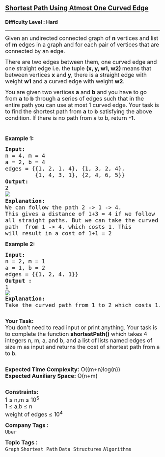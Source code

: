 <h2><a href="https://www.geeksforgeeks.org/problems/shortest-path-using-atmost-one-curved-edge--170647/1?page=1&company=Uber&sortBy=submissions">Shortest Path Using Atmost One Curved Edge</a></h2><h3>Difficulty Level : Hard</h3><hr><div class="problems_problem_content__Xm_eO"><p><span style="font-size: 18px;">Given an undirected connected graph of <strong>n</strong> vertices and list of <strong>m</strong> edges in a graph and for each pair of vertices that are connected by an edge.&nbsp;</span></p>
<p><span style="font-size: 18px;">There are two edges between them, one curved edge and one straight edge i.e. the tuple <strong>(x, y, w1, w2) </strong>means that between vertices <strong>x</strong> and <strong>y</strong>, there is a straight edge with weight <strong>w1</strong> and a curved edge with weight <strong>w2</strong>. </span></p>
<p><span style="font-size: 18px;">You are given two vertices <strong>a</strong> and <strong>b</strong> and you have to go from <strong>a</strong> to <strong>b</strong> through a series of edges such that in the entire path you can use at most 1 curved edge. Your task is to find the shortest path from <strong>a</strong> to <strong>b</strong> satisfying the above condition. If there is no path from a to b, return <strong>-1</strong>.</span></p>
<p>&nbsp;</p>
<p><span style="font-size: 18px;"><strong>Example 1:</strong></span></p>
<pre><span style="font-size: 18px;"><strong>Input:
</strong>n = 4, m = 4
a = 2, b = 4
edges = {{1, 2, 1, 4}, {1, 3, 2, 4},
         {1, 4, 3, 1}, {2, 4, 6, 5}}
<strong>Output:
</strong>2
</span><img src="https://media.geeksforgeeks.org/img-practice/PROD/addEditProblem/713968/Web/Other/e0873f96-11df-491f-9252-ad8911bbb26d_1685087926.png"><span style="font-size: 18px;">
<strong>Explanation:</strong>
We can follow the path 2 -&gt; 1 -&gt; 4.</span>
<span style="font-size: 18px;">This gives a distance of 1+3 = 4 if we follow
all straight paths. But we can take the curved
path  from 1 -&gt; 4, which costs 1. This
will result in a cost of 1+1 = 2</span>
</pre>
<div><span style="font-size: 18px;"><strong>Example 2:</strong></span></div>
<pre><span style="font-size: 18px;"><strong>Input:
</strong>n = 2, m = 1
a = 1, b = 2
edges = {{1, 2, 4, 1}}
<strong>Output :</strong>
1
</span><img src="https://media.geeksforgeeks.org/img-practice/PROD/addEditProblem/713968/Web/Other/fcf19135-c88b-48ac-8fc4-bc46efc7ca3f_1685087926.png">
<span style="font-size: 18px;"><strong>Explanation:</strong>
Take the curved path from 1 to 2 which costs 1. </span>
</pre>
<p><br><span style="font-size: 18px;"><strong>Your Task:&nbsp;&nbsp;</strong><br>You don't need to read input or print anything. Your task is to complete the function <strong>shortestPath()</strong>&nbsp;which takes 4 integers n, m, a, and b, and a list of lists named edges of size m as input and returns the cost of shortest path from a to b.</span></p>
<p><br><span style="font-size: 18px;"><strong>Expected Time Complexity:</strong> O((m+n)log(n))<br><strong>Expected Auxiliary Space:</strong> O(n+m)</span></p>
<p><br><span style="font-size: 18px;"><strong>Constraints:</strong><br>1 ≤ n,m ≤ 10<sup>5</sup><br>1 ≤ a,b ≤ n<br>weight of edges ≤ 10<sup>4</sup></span></p></div><p><span style=font-size:18px><strong>Company Tags : </strong><br><code>Uber</code>&nbsp;<br><p><span style=font-size:18px><strong>Topic Tags : </strong><br><code>Graph</code>&nbsp;<code>Shortest Path</code>&nbsp;<code>Data Structures</code>&nbsp;<code>Algorithms</code>&nbsp;